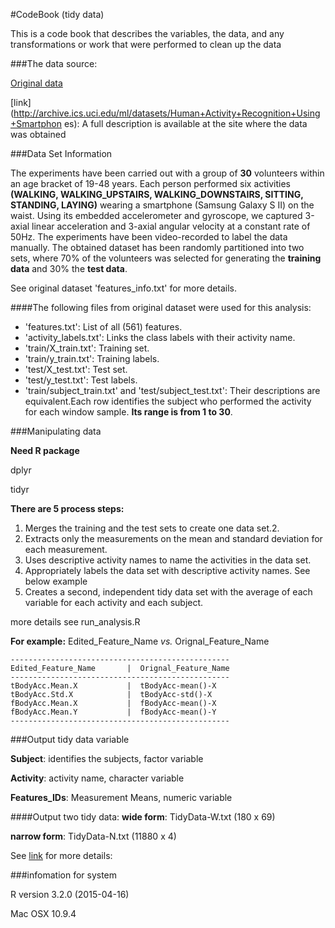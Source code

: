 #CodeBook (tidy data)

This is a code book that describes the variables, the data, and any transformations or work that were performed to clean up the data

###The data source:

[Original data](https://d396qusza40orc.cloudfront.net/getdata%2Fprojectfiles%2FUCI%20HAR%20Dataset.zip)


[link](http://archive.ics.uci.edu/ml/datasets/Human+Activity+Recognition+Using+Smartphon es): A full description is available at the site where the data was obtained 


###Data Set Information


The experiments have been carried out with a group of **30** volunteers within an age bracket of 19-48 years. Each person performed six activities **(WALKING, WALKING_UPSTAIRS, WALKING_DOWNSTAIRS, SITTING, STANDING, LAYING)** wearing a smartphone (Samsung Galaxy S II) on the waist. Using its embedded accelerometer and gyroscope, we captured 3-axial linear acceleration and 3-axial angular velocity at a constant rate of 50Hz. The experiments have been video-recorded to label the data manually. The obtained dataset has been randomly partitioned into two sets, where 70% of the volunteers was selected for generating the **training data** and 30% the **test data**. 

See original dataset 'features_info.txt' for more details. 

####The following files from original dataset were used for this analysis:
- 'features.txt': List of all (561) features.
- 'activity_labels.txt': Links the class labels with their activity name.
- 'train/X_train.txt': Training set.
- 'train/y_train.txt': Training labels.
- 'test/X_test.txt': Test set.
- 'test/y_test.txt': Test labels.
- 'train/subject_train.txt' and 'test/subject_test.txt': Their descriptions are equivalent.Each row identifies the subject who performed the activity for each window sample. **Its range is from 1 to 30**.


###Manipulating data

**Need R package**

dplyr

tidyr

**There are 5 process steps:**

1. Merges the training and the test sets to create one data set.2. 
2. Extracts only the measurements on the mean and standard deviation for each measurement.
3. Uses descriptive activity names to name the activities in the data set.
4. Appropriately labels the data set with descriptive activity names. See below example
5. Creates a second, independent tidy data set with the average of each variable for each activity and each subject.

more details see run_analysis.R


**For example:**
Edited_Feature_Name  *vs.* Orignal_Feature_Name
```
-------------------------------------------------
Edited_Feature_Name       |  Orignal_Feature_Name
-------------------------------------------------
tBodyAcc.Mean.X           |  tBodyAcc-mean()-X
tBodyAcc.Std.X            |  tBodyAcc-std()-X
fBodyAcc.Mean.X           |  fBodyAcc-mean()-X
fBodyAcc.Mean.Y           |  fBodyAcc-mean()-Y
-------------------------------------------------
```
###Output tidy data variable

**Subject**: 
identifies the subjects, factor variable

**Activity**: 
activity name, character variable

**Features_IDs**:
Measurement Means, numeric variable

####Output two tidy data:
**wide form**: 
TidyData-W.txt (180 x 69)

**narrow form**: 
TidyData-N.txt (11880 x 4)

See [link](https://en.wikipedia.org/wiki/Wide_and_narrow_data) for more details:

###infomation for system

R version 3.2.0 (2015-04-16)

Mac OSX 10.9.4








